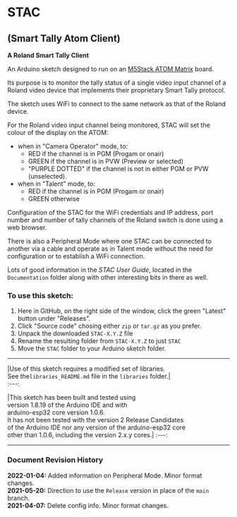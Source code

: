 # STAC  
## (Smart Tally Atom Client)  
**A Roland Smart Tally Client**  

An Arduino sketch designed to run on an [M5Stack ATOM Matrix](https://docs.m5stack.com/#/en/core/atom_matrix) board.

Its purpose is to monitor the tally status of a single video input channel 
of a Roland video device that implements their proprietary Smart Tally protocol.

The sketch uses WiFi to connect to the same network as that of the Roland device.

For the Roland video input channel being monitored, STAC will set
the colour of the display on the ATOM:

+ when in "Camera Operator" mode, to:  
     - RED if the channel is in PGM (Progam or onair)
     - GREEN if the channel is in PVW (Preview or selected)
     - "PURPLE DOTTED" if the channel is not in either PGM or PVW (unselected).  
+ when in "Talent" mode, to:
     - RED if the channel is in PGM (Progam or onair)
     - GREEN otherwise

Configuration of the STAC for the WiFi credentials and IP address, port number and number of tally channels of the Roland switch is done using a web browser.

There is also a Peripheral Mode where one STAC can be connected to another via a cable and operate as in Talent mode without the need for configuration or to establish a WiFi connection.

Lots of good information in the *STAC User Guide*, located in the `Documentation` folder along with other interesting bits in there as well.

### To use this sketch:

1. Here in GitHub, on the right side of the window, click the green "Latest" button under "Releases".
1. Click "Source code" chosing either `zip` or `tar.gz` as you prefer.
1. Unpack the downloaded `STAC-X.Y.Z` file
1. Rename the resulting folder from  `STAC-X.Y.Z` to just `STAC`
1. Move the `STAC` folder to your Arduino sketch folder.


---


|Use of this sketch requires a modified set of libraries. <br>See the`libraries_README.md` file in the `libraries` folder.|  
:---:


|This sketch has been built and tested using<br>version 1.8.19 of the Arduino IDE and with<br>arduino-esp32 core version 1.0.6.<br>It has not been tested with the version 2 Release Candidates<br>of the Arduino IDE nor any version of the arduino-esp32 core<br>other than 1.0.6, including the version 2.x.y cores.|
:---:


---

### Document Revision History
**2022-01-04:** Added information on Peripheral Mode. Minor format changes.<br>
**2021-05-20:** Direction to use the `Release` version in place of the `main` branch.<br>
**2021-04-07:** Delete config info. Minor format changes.<br>
